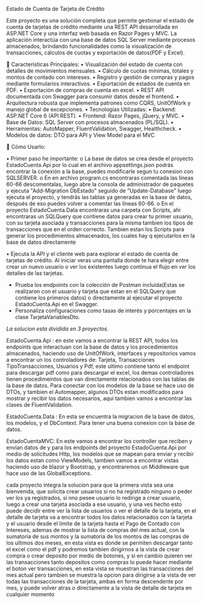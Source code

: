 Estado de Cuenta de Tarjeta de Crédito

Este proyecto es una solución completa que permite gestionar el estado de cuenta de tarjetas de crédito mediante una REST API desarrollada en ASP.NET Core y una interfaz web basada en Razor Pages y MVC. La aplicación interactúa con una base de datos SQL Server mediante procesos almacenados, brindando funcionalidades como la visualización de transacciones, cálculos de cuotas y exportación de datos(PDF y Excel).

	Características Principales:
		•	Visualización del estado de cuenta con detalles de movimientos mensuales.
		•	Cálculo de cuotas mínimas, totales y montos de contado con intereses.
		•	Registro y gestión de compras y pagos mediante formularios interactivos.
		•	Exportación de estados de cuenta en PDF.
		•	Exportación de compras de cuenta en excel.
		•	REST API documentada con Swagger para consumir datos desde el frontend.
		•	Arquitectura robusta que implementa patrones como CQRS, UnitOfWork y manejo global de excepciones.
		•	Tecnologías Utilizadas:
		•	Backend: ASP.NET Core 6 (API REST).
		•	Frontend: Razor Pages, jQuery, y MVC.
		•	Base de Datos: SQL Server con procesos almacenados (PL/SQL).
		•	Herramientas: AutoMapper, FluentValidation, Swagger, Healthcheck.
		•	Modelos de datos: DTO para API y View Model para el MVC

	Cómo Usarlo:

•	Primer paso he importante: 
		o	La base de datos se crea desde el proyecto EstadoCuenta.Api por lo cual en el archivo appsettings.json podrás encontrar la  conexión a la base, puedes modificarle segun tu conesion con SQLSERVER.
		o	En en archivo program.cs encontraras comentada las líneas 60-66 descomentalas, luego abre la consola de administrador de paquetes y ejecuta "Add-Migration DbEstado" seguido de "Update-Database"  luego ejecuta el proyecto, y tendrás las tablas ya 			generadas en la base de datos, después de eso puedes volver a comentar las líneas 60-66.
  		o	En el proyecto EstadoCuenta.Data encontraras una carpeta con Scripts, ahi encontraras un SQLQuery que contiene datos para crear tu  primer usuario, con su tarjeta asociada y transacciones para la misma
    			tambien los tipos de transacciones que en el orden correcto. Tambien estan los Scripts para generar los procedimientos almacenados, los cuales hay q ejecutarlos en la base de datos directamente
	


• Ejecuta la API y el cliente web para explorar el estado de cuenta de tarjetas de crédito. Al iniciar veras una pantalla donde te hara elegir entre crear un nuevo usuario o ver los existentes luego continua el flujo en ver los detalles de las tarjetas.


*  Prueba los endpoints con la colección de Postman incluida(Estas se realizaron con el usuario y tarjeta que estan en el SQLQuery que contiene los primeros datos) o directamente al ejecutar el proyecto EstadoCuenta.Api en el Swagger.
*  Personaliza configuraciones como tasas de interés y porcentajes en la clase TarjetaVariablesDto.



*La solucion esta dividida en 3 proyectos.*

EstadoCuenta.Api : en este vamos a encontrar la REST API, todos los endpoints que interactuan con la base de datos y los procedimientos almacenados, haciendo uso de UnitOfWork, interfaces y repositorios vamos a encontrar un los controladores de: Tarjeta, Transacciones
TipoTransacciones, Usuarios y Pdf, este ultimo contiene tanto el endpoint para descargar pdf como para descargar el excel, los demas controladores tienen procedimeintos que van directamente relacionados con las tablas de la base de datos. Para conectar con los modelos
de la base se hace uso de DTOs, y tambien el Automapper, algunos DTOs estan modificados para mostrar y recibir los datos necesarios, aqui tambien vamos a encontrar las clases de FluentValidation.


EstadoCuenta.Data : En esta se encuentra la migracion de la base de datos, los modelos,  y el DbContext. Para tener una buena conexion con la base de datos.

EstadoCuentaMVC: En este vamos a encontrar los controller que reciben y envian datos de y para los endpoints del proyecto EstadoCuenta.Api por medio de solicitudes Http, los modelos que se mapean para enviar y recibir los datos estan como ViewModels, tambien vamos a encontrar vistas haciendo uso de blazor y Bootstrap, y encontraremos un Middleware que hace uso de las GlobalExceptions.

cada proyecto integra la solucion para que la primera vista sea una bienvenida, que solicita crear usuarios si no ha registrado ninguno o peder ver los ya registrados, si nno pesee usuario lo redirige a crear usuario, luego a crear una tarjeta asociada a ese usuario, y una ves hecho esto puede decidir entre ver la lista de usuarios o ver el detalle de la tarjeta, en el detalle de tarjeta va a encontrar todos los datos relacionados con la tarjeta y el usuario desde el limite de la tarjeta hasta el Pago de Contado con Intereses, ademas de mostrar la lista de compras del mes actual, con la sumatoria de sus montos y la sumatoria de los montos de las compras de los ultimos dos meses, en esta vista es donde se permiten descargar tanto el excel como el pdf y podremos tambien dirigirnos a la vista de crear compra o crear deposito por medio de botones, y si en cambio quieren ver las transacciones tanto depositos como compras lo puede hacer mediante el boton ver transacciones, en esta vista se muestran las transacciones del mes actual pero tambien se muestra la opcion para dirigirse a la vista de ver todas las transacciones de la tarjeta, ambas en forma descendente por mes, y puede volver atras o directamente a la vista de detalle de tarjeta en cualquier momento
